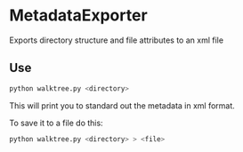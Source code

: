 # MetadataExporter
Exports directory structure and file attributes to an xml file

## Use

```bash
python walktree.py <directory>
```

This will print you to standard out the metadata in xml format.

To save it to a file do this:

```bash
python walktree.py <directory> > <file>
```
